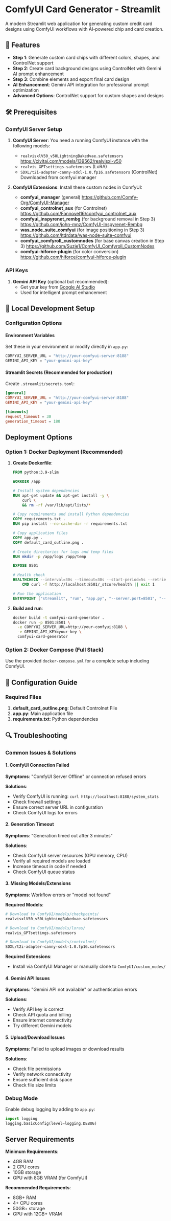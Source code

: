 # ComfyUI Card Generator - Streamlit 

A modern Streamlit web application for generating custom credit card designs using ComfyUI workflows with AI-powered chip and card creation.

## 🌟 Features

- **Step 1**: Generate custom card chips with different colors, shapes, and ControlNet support
- **Step 2**: Create card background designs using ControlNet with Gemini AI prompt enhancement
- **Step 3**: Combine elements and export final card design
- **AI Enhancement**: Gemini API integration for professional prompt optimization
- **Advanced Options**: ControlNet support for custom shapes and designs

## 🛠️ Prerequisites

### ComfyUI Server Setup

1. **ComfyUI Server**: You need a running ComfyUI instance with the following models:
   - `realvisxlV50_v50LightningBakedvae.safetensors` https://civitai.com/models/139562/realvisxl-v50
   - `realvis_GPTsettings.safetensors` (LoRA)
   - `SDXL/t2i-adapter-canny-sdxl-1.0.fp16.safetensors` (ControlNet) Downloaded from comfyui manager

2. **ComfyUI Extensions**: Install these custom nodes in ComfyUI:
   - **comfyui_manager** (general) https://github.com/Comfy-Org/ComfyUI-Manager
   - **comfyui_controlnet_aux** (for Controlnet) https://github.com/Fannovel16/comfyui_controlnet_aux
   - **comfyui_inspyrenet_rembg** (for background removal in Step 3) https://github.com/john-mnz/ComfyUI-Inspyrenet-Rembg
   - **was_node_suite_comfyui** (for image positioning in Step 3) https://github.com/ltdrdata/was-node-suite-comfyui
   - **comfyui_comfyroll_customnodes** (for base canvas creation in Step 3) https://github.com/Suzie1/ComfyUI_Comfyroll_CustomNodes
   - **comfyui-hiforce-plugin** (for color conversion) https://github.com/hiforce/comfyui-hiforce-plugin

### API Keys

1. **Gemini API Key** (optional but recommended):
   - Get your key from [Google AI Studio](https://makersuite.google.com/app/apikey)
   - Used for intelligent prompt enhancement

## 🚀 Local Development Setup

### Configuration Options

#### Environment Variables

Set these in your environment or modify directly in `app.py`:

```python
COMFYUI_SERVER_URL = "http://your-comfyui-server:8188"
GEMINI_API_KEY = "your-gemini-api-key"
```

#### Streamlit Secrets (Recommended for production)

Create `.streamlit/secrets.toml`:

```toml
[general]
COMFYUI_SERVER_URL = "http://your-comfyui-server:8188"
GEMINI_API_KEY = "your-gemini-api-key"

[timeouts]
request_timeout = 30
generation_timeout = 180
```

## Deployment Options

### Option 1: Docker Deployment (Recommended)

1. **Create Dockerfile**:
   ```dockerfile
   FROM python:3.9-slim

   WORKDIR /app

   # Install system dependencies
   RUN apt-get update && apt-get install -y \
       curl \
       && rm -rf /var/lib/apt/lists/*

   # Copy requirements and install Python dependencies
   COPY requirements.txt .
   RUN pip install --no-cache-dir -r requirements.txt

   # Copy application files
   COPY app.py .
   COPY default_card_outline.png .

   # Create directories for logs and temp files
   RUN mkdir -p /app/logs /app/temp

   EXPOSE 8501

   # Health check
   HEALTHCHECK --interval=30s --timeout=30s --start-period=5s --retries=3 \
       CMD curl -f http://localhost:8501/_stcore/health || exit 1

   # Run the application
   ENTRYPOINT ["streamlit", "run", "app.py", "--server.port=8501", "--server.address=0.0.0.0"]
   ```

2. **Build and run**:
   ```bash
   docker build -t comfyui-card-generator .
   docker run -p 8501:8501 \
     -e COMFYUI_SERVER_URL=http://your-comfyui:8188 \
     -e GEMINI_API_KEY=your-key \
     comfyui-card-generator
   ```

### Option 2: Docker Compose (Full Stack)

Use the provided `docker-compose.yml` for a complete setup including ComfyUI.

## 🔧 Configuration Guide

### Required Files

1. **default_card_outline.png**: Default Controlnet File
2. **app.py**: Main application file
3. **requirements.txt**: Python dependencies

## 🔍 Troubleshooting

### Common Issues & Solutions

#### 1. ComfyUI Connection Failed
**Symptoms**: "ComfyUI Server Offline" or connection refused errors

**Solutions**:
- Verify ComfyUI is running: `curl http://localhost:8188/system_stats`
- Check firewall settings
- Ensure correct server URL in configuration
- Check ComfyUI logs for errors

#### 2. Generation Timeout
**Symptoms**: "Generation timed out after 3 minutes"

**Solutions**:
- Check ComfyUI server resources (GPU memory, CPU)
- Verify all required models are loaded
- Increase timeout in code if needed
- Check ComfyUI queue status

#### 3. Missing Models/Extensions
**Symptoms**: Workflow errors or "model not found"

**Required Models**:
```bash
# Download to ComfyUI/models/checkpoints/
realvisxlV50_v50LightningBakedvae.safetensors

# Download to ComfyUI/models/loras/
realvis_GPTsettings.safetensors

# Download to ComfyUI/models/controlnet/
SDXL/t2i-adapter-canny-sdxl-1.0.fp16.safetensors
```

**Required Extensions**:
- Install via ComfyUI Manager or manually clone to `ComfyUI/custom_nodes/`

#### 4. Gemini API Issues
**Symptoms**: "Gemini API not available" or authentication errors

**Solutions**:
- Verify API key is correct
- Check API quota and billing
- Ensure internet connectivity
- Try different Gemini models

#### 5. Upload/Download Issues
**Symptoms**: Failed to upload images or download results

**Solutions**:
- Check file permissions
- Verify network connectivity
- Ensure sufficient disk space
- Check file size limits

### Debug Mode

Enable debug logging by adding to `app.py`:

```python
import logging
logging.basicConfig(level=logging.DEBUG)
```

## Server Requirements

**Minimum Requirements**:
- 4GB RAM
- 2 CPU cores
- 10GB storage
- GPU with 8GB VRAM (for ComfyUI)

**Recommended Requirements**:
- 8GB+ RAM
- 4+ CPU cores  
- 50GB+ storage
- GPU with 12GB+ VRAM

